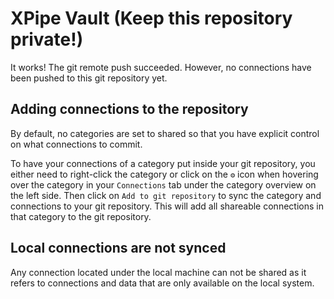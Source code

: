 # XPipe Vault (Keep this repository private!)

It works! The git remote push succeeded. However, no connections have been pushed to this git repository yet.

## Adding connections to the repository

By default, no categories are set to shared so that you have explicit control on what connections to commit.

To have your connections of a category put inside your git repository,
you either need to right-click the category or click on the `⚙️` icon when hovering over the category
in your `Connections` tab under the category overview on the left side.
Then click on `Add to git repository` to sync the category and connections to your git repository.
This will add all shareable connections in that category to the git repository.

## Local connections are not synced

Any connection located under the local machine can not be shared as it refers to connections and data that are only available on the local system.
